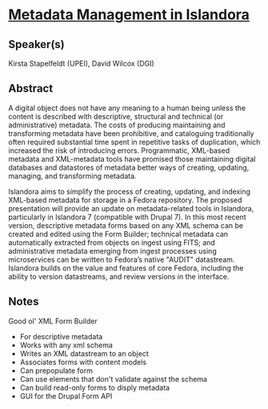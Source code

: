 [Metadata Management in Islandora](http://or2013.net/sessions/metadata-management-islandora)
===

Speaker(s)
---

Kirsta Stapelfeldt (UPEI), David Wilcox (DGI)

Abstract
---

A digital object does not have any meaning to a human being unless the content is described with descriptive, structural and technical (or administrative) metadata. The costs of producing maintaining and transforming metadata have been prohibitive, and cataloguing traditionally often required substantial time spent in repetitive tasks of duplication, which increased the risk of introducing errors. Programmatic, XML-based metadata and XML-metadata tools have promised those maintaining digital databases and datastores of metadata better ways of creating, updating, managing, and transforming metadata.

Islandora aims to simplify the process of creating, updating, and indexing XML-based metadata for storage in a Fedora repository. The proposed presentation will provide an update on metadata-related tools in Islandora, particularly in Islandora 7 (compatible with Drupal 7). In this most recent version, descriptive metadata forms based on any XML schema can be created and edited using the Form Builder; technical metadata can automatically extracted from objects on ingest using FITS; and administrative metadata emerging from ingest processes using microservices can be written to Fedora’s native "AUDIT" datastream. Islandora builds on the value and features of core Fedora, including the ability to version datastreams, and review versions in the interface.


Notes
---

Good ol' XML Form Builder

* For descriptive metadata
* Works with any xml schema
* Writes an XML datastream to an object
* Associates forms with content models
* Can prepopulate form
* Can use elements that don't validate against the schema
* Can build read-only forms to disply metadata
* GUI for the Drupal Form API


